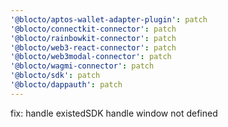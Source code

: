 ```yaml
---
'@blocto/aptos-wallet-adapter-plugin': patch
'@blocto/connectkit-connector': patch
'@blocto/rainbowkit-connector': patch
'@blocto/web3-react-connector': patch
'@blocto/web3modal-connector': patch
'@blocto/wagmi-connector': patch
'@blocto/sdk': patch
'@blocto/dappauth': patch
---
```


fix: handle existedSDK handle window not defined
